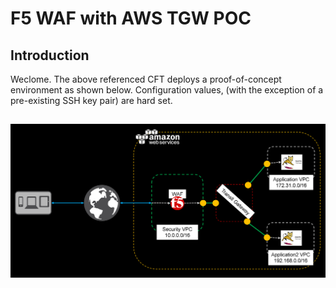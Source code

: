 # F5 WAF with AWS TGW POC


## Introduction

Weclome.  The above referenced CFT deploys a proof-of-concept environment as shown below.  Configuration values, (with the exception of a pre-existing SSH key pair) are hard set.
##
<img src="infra.png" alt="F5/AWS TGW POC">

